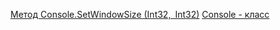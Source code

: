 [Метод Console.SetWindowSize (Int32, Int32)](https://msdn.microsoft.com/ru-ru/library/system.console.setwindowsize(v=vs.110).aspx)
[Console - класс](https://msdn.microsoft.com/ru-ru/library/System.Console(v=vs.100).aspx)
![]()
